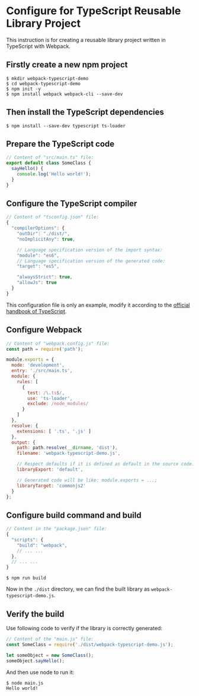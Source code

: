 # Configure for TypeScript Reusable Library Project
This instruction is for creating a reusable library project written in TypeScript with Webpack.

## Firstly create a new npm project

```shell
$ mkdir webpack-typescript-demo
$ cd webpack-typescript-demo
$ npm init -y
$ npm install webpack webpack-cli --save-dev
```

## Then install the TypeScript dependencies

```shell
$ npm install --save-dev typescript ts-loader
```

## Prepare the TypeScript code

```typescript
// Content of "src/main.ts" file:
export default class SomeClass {
  sayHello() {
    console.log('Hello world!');
  }
}
```

## Configure the TypeScript compiler

```javascript
// Content of "tsconfig.json" file:
{
  "compilerOptions": {
    "outDir": "./dist/",
    "noImplicitAny": true,

    // Language specification version of the import syntax:
    "module": "es6",
    // Language specification version of the generated code:
    "target": "es5",

    "alwaysStrict": true,
    "allowJs": true
  }
}
```

This configuration file is only an example, modify it according to the [official handbook of TypeScript](https://www.typescriptlang.org/docs/handbook/compiler-options.html).

## Configure Webpack

```javascript
// Content of "webpack.config.js" file:
const path = require('path');

module.exports = {
  mode: 'development',
  entry: './src/main.ts',
  module: {
    rules: [
      {
        test: /\.ts$/,
        use: 'ts-loader',
        exclude: /node_modules/
      }
    ]
  },
  resolve: {
    extensions: [ '.ts', '.js' ]
  },
  output: {
    path: path.resolve(__dirname, 'dist'),
    filename: 'webpack-typescript-demo.js',

    // Respect defaults if it is defined as default in the source code:
    libraryExport: 'default',

    // Generated code will be like: module.exports = ...;
    libraryTarget: 'commonjs2'
  }
};
```

## Configure build command and build

```javascript
// Content in the "package.json" file:
{
  "scripts": {
    "build": "webpack",
    // ... ...
  },
  // ... ...
}
```

```shell
$ npm run build
```

Now in the `./dist` directory, we can find the built library as `webpack-typescript-demo.js`.

## Verify the build

Use following code to verify if the library is correctly generated:

```javascript
// Content of the "main.js" file:
const SomeClass = require('./dist/webpack-typescript-demo.js');

let someObject = new SomeClass();
someObject.sayHello();
```

And then use node to run it:

```shell
$ node main.js
Hello world!
```
